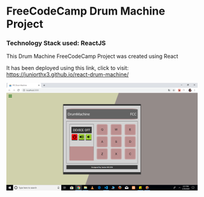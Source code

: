 # FreeCodeCamp Drum Machine Project
### Technology Stack used: ReactJS


This Drum Machine FreeCodeCamp Project was created using React

It has been deployed using this link, click to visit: https://juniorthx3.github.io/react-drum-machine/

![Project pic](src/project-image.PNG)

